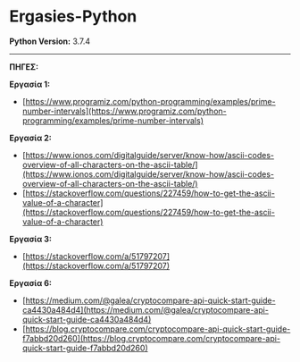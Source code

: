 # Ergasies-Python

**Python Version:** 3.7.4

-------------------------------------

**ΠΗΓΕΣ:**

**Εργασία 1:**

* [https://www.programiz.com/python-programming/examples/prime-number-intervals](https://www.programiz.com/python-programming/examples/prime-number-intervals) 


**Εργασία 2:**

* [https://www.ionos.com/digitalguide/server/know-how/ascii-codes-overview-of-all-characters-on-the-ascii-table/](https://www.ionos.com/digitalguide/server/know-how/ascii-codes-overview-of-all-characters-on-the-ascii-table/)
* [https://stackoverflow.com/questions/227459/how-to-get-the-ascii-value-of-a-character](https://stackoverflow.com/questions/227459/how-to-get-the-ascii-value-of-a-character)


**Εργασία 3:**

* [https://stackoverflow.com/a/51797207](https://stackoverflow.com/a/51797207) 


**Εργασία 6:**
* [https://medium.com/@galea/cryptocompare-api-quick-start-guide-ca4430a484d4](https://medium.com/@galea/cryptocompare-api-quick-start-guide-ca4430a484d4)
* [https://blog.cryptocompare.com/cryptocompare-api-quick-start-guide-f7abbd20d260](https://blog.cryptocompare.com/cryptocompare-api-quick-start-guide-f7abbd20d260)
